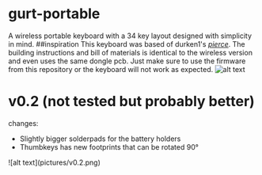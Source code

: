 # gurt-portable
A wireless portable keyboard with a 34 key layout designed with simplicity in mind. 
##inspiration
This keyboard was based of durken1's *[pierce](https://github.com/durken1/pierce)*. The building instructions and bill of materials is identical to the wireless version and even uses the same dongle pcb. Just make sure to use the firmware from this repository or the keyboard will not work as expected. 
![alt text](pictures/PXL_20220713_122904998.MP.jpg)


# v0.2 (not tested but probably better)
changes:
<ul>
  <li>Slightly bigger solderpads for the battery holders</li>
  <li>Thumbkeys has new footprints that can be rotated 90°</li>
</ul>
![alt text](pictures/v0.2.png)
